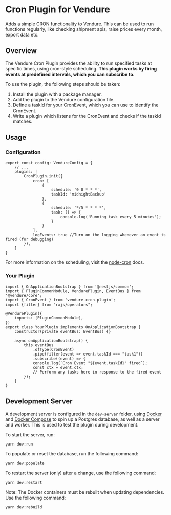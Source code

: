 # Cron Plugin for Vendure
Adds a simple CRON functionality to Vendure. This can be used to run functions regularly, like checking shipment apis, raise prices every month, export data etc.

## Overview

The Vendure Cron Plugin provides the ability to run specified tasks at specific times, using cron-style scheduling. **This plugin works by firing events at predefined intervals, which you can subscribe to.**

To use the plugin, the following steps should be taken:

1. Install the plugin with a package manager.
2. Add the plugin to the Vendure configuration file.
3. Define a taskId for your CronEvent, which you can use to identify the CronEvent.
4. Write a plugin which listens for the CronEvent and checks if the taskId matches.

## Usage

### Configuration

```
export const config: VendureConfig = {
    // ...
    plugins: [
        CronPlugin.init({
            cron: [
                {
                    schedule: '0 0 * * *',
                    taskId: 'midnightBackup'
                },
                {
                    schedule: '*/5 * * * *',
                    task: () => {
                        console.log('Running task every 5 minutes');
                    }
                }
            ],
            logEvents: true //Turn on the logging whenever an event is fired (for debugging)
        }),
    ]
}
```

For more information on the scheduling, visit the [node-cron](https://github.com/kelektiv/node-cron) docs.

### Your Plugin

```
import { OnApplicationBootstrap } from '@nestjs/common';
import { PluginCommonModule, VendurePlugin, EventBus } from '@vendure/core';
import { CronEvent } from 'vendure-cron-plugin';
import {filter} from "rxjs/operators";

@VendurePlugin({
    imports: [PluginCommonModule],
})
export class YourPlugin implements OnApplicationBootstrap {
    constructor(private eventBus: EventBus) {}

    async onApplicationBootstrap() {
        this.eventBus
            .ofType(CronEvent)
			.pipe(filter(event => event.taskId === "task1"))
            .subscribe((event) => {
            console.log(`Cron Event "${event.taskId}" fired`);
            const ctx = event.ctx;
            // Perform any tasks here in response to the fired event
        });
    }
}
```


## Development Server

A development server is configured in the `dev-server` folder, using [Docker](https://www.docker.com/) and [Docker Compose](https://docs.docker.com/compose/) to spin up a Postgres database, as well as a server and worker.  This is used to test the plugin during development.

To start the server, run:

```bash
yarn dev:run
```

To populate or reset the database, run the following command:

```bash
yarn dev:populate
```

To restart the server (only) after a change, use the following command:

```bash
yarn dev:restart
```

Note: The Docker containers must be rebuilt when updating dependencies.  Use the following command:

```bash
yarn dev:rebuild
```
